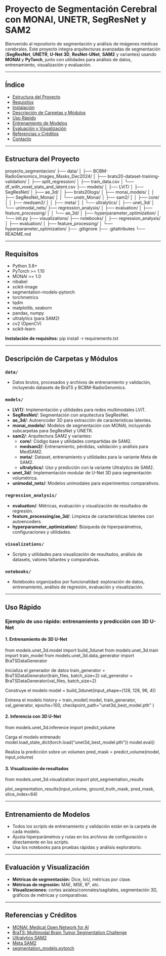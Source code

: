 # Proyecto de Segmentación Cerebral con MONAI, UNETR, SegResNet y SAM2

Bienvenido al repositorio de segmentación y análisis de imágenes médicas cerebrales. Este proyecto integra arquitecturas avanzadas de segmentación (**SegResNet**, **UNETR**, **U-Net 3D**, **ResNet-UNet**, **SAM2** y variantes) usando **MONAI** y **PyTorch**, junto con utilidades para análisis de datos, entrenamiento, visualización y evaluación.

---

## Índice

- [Estructura del Proyecto](#estructura-del-proyecto)
- [Requisitos](#requisitos)
- [Instalación](#instalación)
- [Descripción de Carpetas y Módulos](#descripción-de-carpetas-y-módulos)
- [Uso Rápido](#uso-rápido)
- [Entrenamiento de Modelos](#entrenamiento-de-modelos)
- [Evaluación y Visualización](#evaluación-y-visualización)
- [Referencias y Créditos](#referencias-y-créditos)
- [Contacto](#contacto)

---

## Estructura del Proyecto

proyecto_segmentacion/
├── data/
│ ├── BCBM-RadioGenomics_Images_Masks_Dec2024/
│ ├── brats20-dataset-training-validation/
│ ├── split_regression/
│ ├── train_data.csv
│ └── df_with_voxel_stats_and_latent.csv
├── models/
│ ├── LViT/
│ ├── SegResNet/
│ ├── ae_3d/
│ ├── brats20logs/
│ ├── monai_models/
│ │ ├── SegResNet_Monai/
│ │ └── unetr_Monai/
│ ├── sam2/
│ │ ├── core/
│ │ ├── medsam2/
│ │ ├── meta/
│ │ └── ultralytics/
│ ├── unet_3d/
│ └── unimodal_nets/
├── regression_analysis/
│ ├── evaluation/
│ ├── feature_processing/
│ │ └── ae_3d/
│ ├── hyperparameter_optimization/
│ └── init.py
├── visualizations/
├── notebooks/
│ ├── regression_analysis/
│ ├── evaluation/
│ ├── feature_processing/
│ └── hyperparameter_optimization/
├── .gitignore
├── .gitattributes
└── README.md


---

## Requisitos

- Python 3.8+
- PyTorch >= 1.10
- MONAI >= 1.0
- nibabel
- scikit-image
- segmentation-models-pytorch
- torchmetrics
- tqdm
- matplotlib, seaborn
- pandas, numpy
- ultralytics (para SAM2)
- cv2 (OpenCV)
- scikit-learn

**Instalación de requisitos:**
pip install -r requirements.txt


---

## Descripción de Carpetas y Módulos

### `data/`
- Datos brutos, procesados y archivos de entrenamiento y validación, incluyendo datasets de BraTS y BCBM-RadioGenomics.

### `models/`
- **LViT/**: Implementación y utilidades para redes multimodales LViT.
- **SegResNet/**: Segmentación con arquitectura SegResNet.
- **ae_3d/**: Autoencoder 3D para extracción de características latentes.
- **monai_models/**: Modelos de segmentación con MONAI, incluyendo subcarpetas para SegResNet y UNETR.
- **sam2/**: Arquitectura SAM2 y variantes:
  - **core/**: Código base y utilidades compartidas de SAM2.
  - **medsam2/**: Entrenamiento, pérdidas, validación y análisis para MedSAM2.
  - **meta/**: Dataset, entrenamiento y utilidades para la variante Meta de SAM2.
  - **ultralytics/**: Uso y predicción con la variante Ultralytics de SAM2.
- **unet_3d/**: Implementación modular de U-Net 3D para segmentación volumétrica.
- **unimodal_nets/**: Modelos unimodales para experimentos comparativos.

### `regression_analysis/`
- **evaluation/**: Métricas, evaluación y visualización de resultados de regresión.
- **feature_processing/ae_3d/**: Limpieza de características latentes con autoencoders.
- **hyperparameter_optimization/**: Búsqueda de hiperparámetros, configuraciones y utilidades.

### `visualizations/`
- Scripts y utilidades para visualización de resultados, análisis de datasets, valores faltantes y comparativas.

### `notebooks/`
- Notebooks organizados por funcionalidad: exploración de datos, entrenamiento, análisis de regresión, evaluación y visualización.

---

## Uso Rápido

### Ejemplo de uso rápido: entrenamiento y predicción con 3D U-Net

#### 1. Entrenamiento de 3D U-Net

from models.unet_3d.model import build_3dunet
from models.unet_3d.train import train_model
from models.unet_3d.data_generator import BraTSDataGenerator

Inicializa el generador de datos
train_generator = BraTSDataGenerator(train_files, batch_size=2)
val_generator = BraTSDataGenerator(val_files, batch_size=2)

Construye el modelo
model = build_3dunet(input_shape=(128, 128, 96, 4))

Entrena el modelo
history = train_model(
model,
train_generator,
val_generator,
epochs=100,
checkpoint_path="unet3d_best_model.pth"
)


#### 2. Inferencia con 3D U-Net

from models.unet_3d.inference import predict_volume

Carga el modelo entrenado
model.load_state_dict(torch.load("unet3d_best_model.pth"))
model.eval()

Realiza la predicción sobre un volumen
pred_mask = predict_volume(model, input_volume)


#### 3. Visualización de resultados

from models.unet_3d.visualization import plot_segmentation_results

plot_segmentation_results(input_volume, ground_truth_mask, pred_mask, slice_index=64)

---

## Entrenamiento de Modelos

- Todos los scripts de entrenamiento y validación están en la carpeta de cada modelo.
- Ajusta hiperparámetros y rutas en los archivos de configuración o directamente en los scripts.
- Usa los notebooks para pruebas rápidas y análisis exploratorio.

---

## Evaluación y Visualización

- **Métricas de segmentación:** Dice, IoU, métricas por clase.
- **Métricas de regresión:** MAE, MSE, R², etc.
- **Visualizaciones:** cortes axiales/coronales/sagitales, segmentación 3D, gráficos de métricas y comparativas.

---

## Referencias y Créditos

- [MONAI: Medical Open Network for AI](https://monai.io/)
- [BraTS: Multimodal Brain Tumor Segmentation Challenge](https://www.med.upenn.edu/cbica/brats2020/)
- [Ultralytics SAM2](https://github.com/ultralytics/ultralytics)
- [Meta SAM2](https://github.com/facebookresearch/segment-anything)
- [segmentation_models.pytorch](https://github.com/qubvel/segmentation_models.pytorch)

